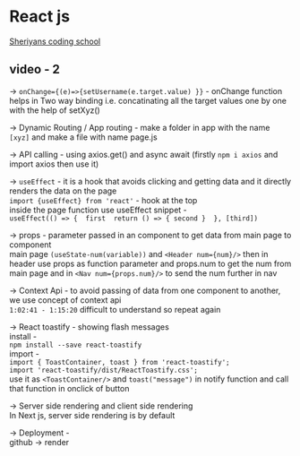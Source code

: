 # React js  

[Sheriyans coding school](https://www.youtube.com/playlist?list=PLbtI3_MArDOn2wYYazc6Q2mzEo-28r1d0)

## video - 2  

-> `onChange={(e)=>{setUsername(e.target.value) }}` - onChange function helps in Two way binding i.e. concatinating all the target values one by one with the help of setXyz()  

-> Dynamic Routing / App routing - make a folder in app with the name `[xyz]` and make a file with name page.js  

-> API calling - using axios.get() and async await  (firstly `npm i axios` and import axios then use it)

-> `useEffect` - it is a hook that avoids clicking and getting data and it directly renders the data on the page  
`import {useEffect} from 'react'` - hook at the top  
inside the page function use useEffect snippet -  
`useEffect(() => {  first  return () => { second }  }, [third])` <!-- changes needed -->  

-> props - parameter passed in an component to get data from main page to component  
main page `(useState-num(variable))` and `<Header num={num}/>` then in header use props as function parameter and props.num to get the num from main page and in `<Nav num={props.num}/>` to send the num further in nav  

-> Context Api - to avoid passing of data from one component to another, we use concept of context api  
`1:02:41 - 1:15:20` difficult to understand so repeat again <!-- changes needed -->  

-> React toastify - showing flash messages  
install -  
`npm install --save react-toastify`  
import -  
`import { ToastContainer, toast } from 'react-toastify';`  
`import 'react-toastify/dist/ReactToastify.css';`  
use it as `<ToastContainer/>` and `toast("message")` in notify function and call that function in onclick of button  

-> Server side rendering and client side rendering  
In Next js, server side rendering is by default  

-> Deployment -  
github -> render  

